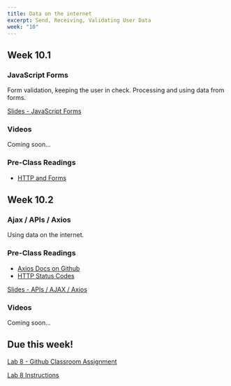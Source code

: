 ```yaml
---
title: Data on the internet
excerpt: Send, Receiving, Validating User Data
week: "10"
---
```


## Week 10.1

### JavaScript Forms

Form validation, keeping the user in check. Processing and using data from forms.

[Slides - JavaScript Forms](https://docs.google.com/presentation/d/1O373a14XtD1WuAZTOmQ4gzKnO3QdqUsyA1NLtLzJkdU/edit?usp=sharing)

### Videos

Coming soon...

### Pre-Class Readings

- [HTTP and Forms](https://eloquentjavascript.net/18_http.html)

## Week 10.2

### Ajax / APIs / Axios

Using data on the internet.

### Pre-Class Readings

- [Axios Docs on Github](https://github.com/axios/axios)
- [HTTP Status Codes](https://www.restapitutorial.com/httpstatuscodes.html)

[Slides - APIs / AJAX / Axios](https://docs.google.com/presentation/d/1pKstXxuJldJPo2tU9-wlQJow0h69-RugEcoJXZ2joPk/edit?usp=sharing)

### Videos

Coming soon...

## Due this week!

[Lab 8 - Github Classroom Assignment](https://classroom.github.com/a/htBJW0ue)

[Lab 8 Instructions](/lab/8/0)